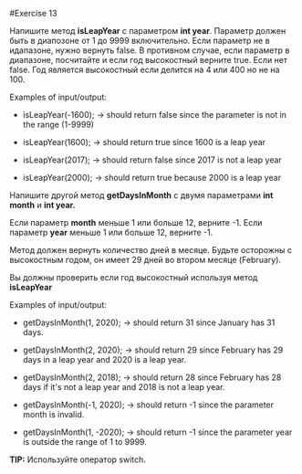 #Exercise 13

Напишите метод **isLeapYear** с параметром **int year**.
Параметр должен быть в диапозоне от 1 до 9999 включительно. 
Если параметр не в идапазоне, нужно вернуть false.
В противном случае, если параметр в диапазоне, посчитайте и если год высокостный верните true. Если нет false. 
Год является высокостный если делится на 4 или 400 но не на 100. 

Examples of input/output:

* isLeapYear(-1600); →  should return false since the parameter is not in the range (1-9999)

* isLeapYear(1600); → should return true since 1600 is a leap year

* isLeapYear(2017); → should return false since 2017 is not a leap year

* isLeapYear(2000); → should return true because 2000 is a leap year

Напишите другой метод **getDaysInMonth** с двумя параметрами **int month** и **int year.**

Если параметр **month** меньше 1 или больше 12, верните -1. 
Если параметр **year** меньше 1 или больше 12, верните -1. 

Метод должен вернуть количество дней в месяце. Будьте осторожны с высокостным годом, он имеет 29 дней во втором месяце (February).

Вы должны проверить если год высокостный  используя метод **isLeapYear**

Examples of input/output:

* getDaysInMonth(1, 2020); → should return 31 since January has 31 days.

* getDaysInMonth(2, 2020); → should return 29 since February has 29 days in a leap year and 2020 is a leap year.

* getDaysInMonth(2, 2018); → should return 28 since February has 28 days if it's not a leap year and 2018 is not a leap year.

* getDaysInMonth(-1, 2020); → should return -1 since the parameter month is invalid.

* getDaysInMonth(1, -2020); → should return -1 since the parameter year is outside the range of 1 to 9999.

**TIP:** Используйте оператор switch.
